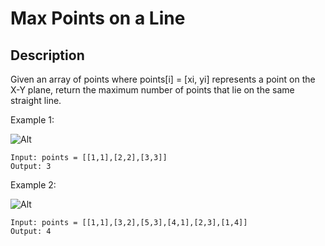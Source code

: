 # Max Points on a Line
## Description

Given an array of points where points[i] = [xi, yi] represents a point on the X-Y plane, return the maximum number of points that lie on the same straight line.

 

Example 1:

![Alt](https://assets.leetcode.com/uploads/2021/02/25/plane1.jpg)
```
Input: points = [[1,1],[2,2],[3,3]]
Output: 3
```
Example 2:

![Alt](https://assets.leetcode.com/uploads/2021/02/25/plane2.jpg)
```
Input: points = [[1,1],[3,2],[5,3],[4,1],[2,3],[1,4]]
Output: 4
```

